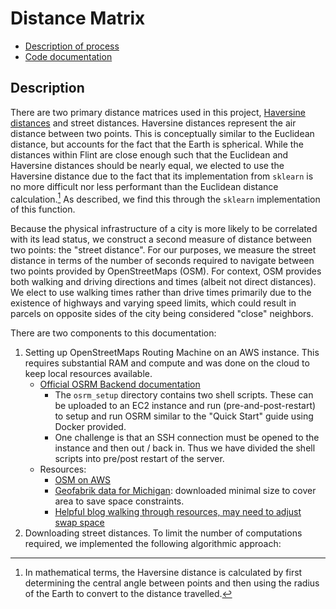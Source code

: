 # Distance Matrix

- [Description of process](##Description)
- [Code documentation](##Documentation)

## Description

There are two primary distance matrices used in this project, [Haversine distances](https://scikit-learn.org/stable/modules/generated/sklearn.metrics.pairwise.haversine_distances.html) and street distances. Haversine distances represent the air distance between two points. This is conceptually similar to the Euclidean distance, but accounts for the fact that the Earth is spherical. While the distances within Flint are close enough such that the Euclidean and Haversine distances should be nearly equal, we elected to use the Haversine distance due to the fact that its implementation from `sklearn` is no more difficult nor less performant than the Euclidean distance calculation.[^1] As described, we find this through the `sklearn` implementation of this function.

Because the physical infrastructure of a city is more likely to be correlated with its lead status, we construct a second measure of distance between two points: the "street distance". For our purposes, we measure the street distance in terms of the number of seconds required to navigate between two points provided by OpenStreetMaps (OSM). For context, OSM provides both walking and driving directions and times (albeit not direct distances). We elect to use walking times rather than drive times primarily due to the existence of highways and varying speed limits, which could result in parcels on opposite sides of the city being considered "close" neighbors.

There are two components to this documentation:

1. Setting up OpenStreetMaps Routing Machine on an AWS instance. This requires substantial RAM and compute and was done on the cloud to keep local resources available.
   - [Official OSRM Backend documentation](https://github.com/Project-OSRM/osrm-backend)
     - The `osrm_setup` directory contains two shell scripts. These can be uploaded to an EC2 instance and run (pre-and-post-restart) to setup and run OSRM similar to the "Quick Start" guide using Docker provided.
     - One challenge is that an SSH connection must be opened to the instance and then out / back in. Thus we have divided the shell scripts into pre/post restart of the server.
   - Resources:
     - [OSM on AWS](https://registry.opendata.aws/osm/)
     - [Geofabrik data for Michigan](http://download.geofabrik.de/north-america/us/michigan.html): downloaded minimal size to cover area to save space constraints. 
     - [Helpful blog walking through resources, may need to adjust swap space](https://datawookie.dev/blog/2017/09/building-a-local-osrm-instance/)
2. Downloading street distances. To limit the number of computations required, we implemented the following algorithmic approach:



[^1]: In mathematical terms, the Haversine distance is calculated by first determining the central angle between points and then using the radius of the Earth to convert to the distance travelled. 